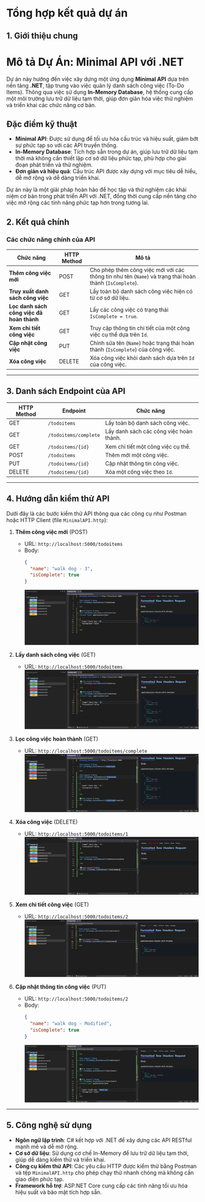 
# Tổng hợp kết quả dự án

## 1. Giới thiệu chung
# Mô tả Dự Án: Minimal API với .NET

Dự án này hướng đến việc xây dựng một ứng dụng **Minimal API** dựa trên nền tảng **.NET**, tập trung vào việc quản lý danh sách công việc (To-Do Items). Thông qua việc sử dụng **In-Memory Database**, hệ thống cung cấp một môi trường lưu trữ dữ liệu tạm thời, giúp đơn giản hóa việc thử nghiệm và triển khai các chức năng cơ bản.
## Đặc điểm kỹ thuật

- **Minimal API**: Được sử dụng để tối ưu hóa cấu trúc và hiệu suất, giảm bớt sự phức tạp so với các API truyền thống.
- **In-Memory Database**: Tích hợp sẵn trong dự án, giúp lưu trữ dữ liệu tạm thời mà không cần thiết lập cơ sở dữ liệu phức tạp, phù hợp cho giai đoạn phát triển và thử nghiệm.
- **Đơn giản và hiệu quả**: Cấu trúc API được xây dựng với mục tiêu dễ hiểu, dễ mở rộng và dễ dàng triển khai.

Dự án này là một giải pháp hoàn hảo để học tập và thử nghiệm các khái niệm cơ bản trong phát triển API với .NET, đồng thời cung cấp nền tảng cho việc mở rộng các tính năng phức tạp hơn trong tương lai.

## 2. Kết quả chính

### Các chức năng chính của API

| Chức năng                     | HTTP Method | Mô tả                                                                 |
|-------------------------------|-------------|----------------------------------------------------------------------|
| **Thêm công việc mới**        | POST        | Cho phép thêm công việc mới với các thông tin như tên (`Name`) và trạng thái hoàn thành (`IsComplete`). |
| **Truy xuất danh sách công việc** | GET      | Lấy toàn bộ danh sách công việc hiện có từ cơ sở dữ liệu.            |
| **Lọc danh sách công việc đã hoàn thành** | GET | Lấy các công việc có trạng thái `IsComplete = true`.                 |
| **Xem chi tiết công việc**    | GET         | Truy cập thông tin chi tiết của một công việc cụ thể dựa trên `Id`.  |
| **Cập nhật công việc**        | PUT         | Chỉnh sửa tên (`Name`) hoặc trạng thái hoàn thành (`IsComplete`) của công việc. |
| **Xóa công việc**             | DELETE      | Xóa công việc khỏi danh sách dựa trên `Id` của công việc.            |

---


## 3. Danh sách Endpoint của API

| HTTP Method | Endpoint                      | Chức năng                                  |
|-------------|-------------------------------|--------------------------------------------|
| GET         | `/todoitems`                  | Lấy toàn bộ danh sách công việc.          |
| GET         | `/todoitems/complete`         | Lấy danh sách các công việc hoàn thành.   |
| GET         | `/todoitems/{id}`             | Xem chi tiết một công việc cụ thể.         |
| POST        | `/todoitems`                  | Thêm mới một công việc.                   |
| PUT         | `/todoitems/{id}`             | Cập nhật thông tin công việc.             |
| DELETE      | `/todoitems/{id}`             | Xóa một công việc theo `Id`.              |

---

## 4. Hướng dẫn kiểm thử API
Dưới đây là các bước kiểm thử API thông qua các công cụ như Postman hoặc HTTP Client (file `MinimalAPI.http`):

1. **Thêm công việc mới** (POST)
   - URL: `http://localhost:5000/todoitems`
   - Body:
     ```json
     {
       "name": "walk dog - 3",
       "isComplete": true
     }
     ```
     ![Hình minh họa](./photos/POST.png)

2. **Lấy danh sách công việc** (GET)
   - URL: `http://localhost:5000/todoitems`
     ![Hình minh họa](./photos/GETAll.png)

3. **Lọc công việc hoàn thành** (GET)
   - URL: `http://localhost:5000/todoitems/complete`
     ![Hình minh họa](./photos/GETComplete.png)

4. **Xóa công việc** (DELETE)
   - URL: `http://localhost:5000/todoitems/1`
     ![Hình minh họa](./photos/DELETE.png)

5. **Xem chi tiết công việc** (GET)
   - URL: `http://localhost:5000/todoitems/2`
     ![Hình minh họa](./photos/GETByID.png)

6. **Cập nhật thông tin công việc** (PUT)
   - URL: `http://localhost:5000/todoitems/2`
   - Body:
     ```json
     {
       "name": "walk dog - Modified",
       "isComplete": true
     }
     ```
     ![Hình minh họa](./photos/PUT.png)

---
## 5. Công nghệ sử dụng
- **Ngôn ngữ lập trình**: C# kết hợp với .NET để xây dựng các API RESTful mạnh mẽ và dễ mở rộng.
- **Cơ sở dữ liệu**: Sử dụng cơ chế In-Memory để lưu trữ dữ liệu tạm thời, giúp dễ dàng kiểm thử và triển khai.
- **Công cụ kiểm thử API**: Các yêu cầu HTTP được kiểm thử bằng Postman và tệp `MinimalAPI.http` cho phép chạy thử nhanh chóng mà không cần giao diện phức tạp.
- **Framework hỗ trợ**: ASP.NET Core cung cấp các tính năng tối ưu hóa hiệu suất và bảo mật tích hợp sẵn.
